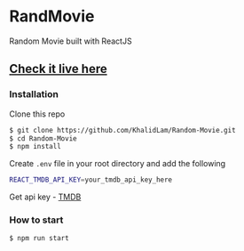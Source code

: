 # RandMovie 
Random Movie built with ReactJS

## [Check it live here](https://khalidlam.github.io/random-movie/)


### Installation

Clone this repo

```sh
$ git clone https://github.com/KhalidLam/Random-Movie.git
$ cd Random-Movie
$ npm install
```

Create `.env` file in your root directory and add the following

```sh
REACT_TMDB_API_KEY=your_tmdb_api_key_here
```
Get api key -
[TMDB](https://www.themoviedb.org/) 

### How to start
```sh
$ npm run start
```
